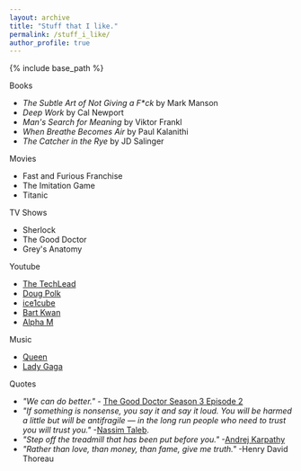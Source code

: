 ```yaml
---
layout: archive
title: "Stuff that I like."
permalink: /stuff_i_like/
author_profile: true
---
```


{% include base_path %}

Books
* *The Subtle Art of Not Giving a F\*ck* by Mark Manson
* *Deep Work* by Cal Newport
* *Man's Search for Meaning* by Viktor Frankl
* *When Breathe Becomes Air* by Paul Kalanithi
* *The Catcher in the Rye* by JD Salinger

Movies
* Fast and Furious Franchise
* The Imitation Game
* Titanic

TV Shows
* Sherlock
* The Good Doctor
* Grey's Anatomy

Youtube
* [The TechLead](https://www.youtube.com/watch?v=fssFXlNk6vw&t=468s)
* [Doug Polk](https://www.youtube.com/channel/UCyI7FNTudkyALBh9N7hwI9Q)
* [ice1cube](https://www.youtube.com/user/ice1cubed)
* [Bart Kwan](https://www.youtube.com/user/bartkwan)
* [Alpha M](https://www.youtube.com/user/AlphaMconsulting)

Music
* [Queen](https://www.youtube.com/watch?v=aA2IRoPFIn0)
* [Lady Gaga](https://www.youtube.com/watch?v=etjiqgU0_lI)

Quotes
* *"We can do better."* - [The Good Doctor Season 3 Episode 2](https://tvmoviefix.com/the-good-doctor-season-3-episode-2-debts-recap-review-spoilers/)
* *"If something is nonsense, you say it and say it loud. You will be harmed a little but will be antifragile — in the long run people who need to trust you will trust you."* -[Nassim Taleb](https://medium.com/@nntaleb/commencement-address-american-university-in-beirut-2016-a5c6d57984b).
* *"Step off the treadmill that has been put before you."* -[Andrej Karpathy](http://karpathy.github.io/2016/09/07/phd/)
* *"Rather than love, than money, than fame, give me truth."* -Henry David Thoreau

